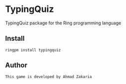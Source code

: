 # TypingQuiz

TypingQuiz package for the Ring programming language

## Install

	ringpm install typingquiz

## Author

	This game is developed by Ahmad Zakaria